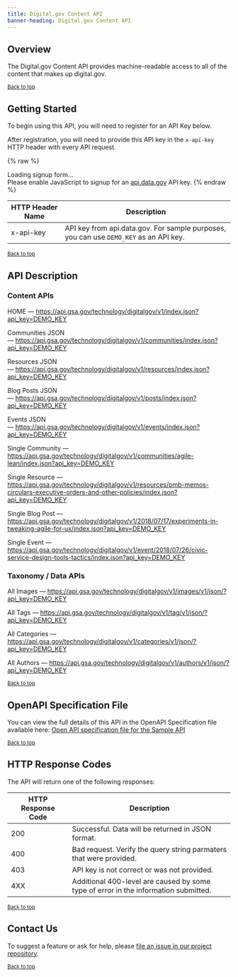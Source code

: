 ```yaml
---
title: Digital.gov Content API
banner-heading: Digital.gov Content API
---
```



## Overview

The Digital.gov Content API provides machine-readable access to all of the content that makes up digital.gov.  

<p><small><a href="#">Back to top</a></small></p>

## Getting Started

To begin using this API, you will need to register for an API Key below.

After registration, you will need to provide this API key in the `x-api-key` HTTP header with every API request.



{% raw %}
<div id="apidatagov_signup">Loading signup form...</div>
<script type="text/javascript">
  /* * * CONFIGURATION VARIABLES: EDIT BEFORE PASTING INTO YOUR WEBPAGE * * */
  var apiUmbrellaSignupOptions = {
    // Pick a short, unique name to identify your site, like 'gsa-auctions'
    // in this example.
    registrationSource: 'gsa-open',

    // Enter the API key you signed up for and specially configured for this
    // API key signup embed form.
    apiKey: 'Wjww6pZMosePwXxnz7foeWBYa0ADCcw1NIMfuOoP',

    // Provide an example URL you want to show to users after they signup.
    // This can be any API endpoint on your server, and you can use the
    // special {{api_key}} variable to automatically substitute in the API
    // key the user just signed up for.
    exampleApiUrl: 'https://api.gsa.gov/systems/datagov/3/action/package_search?api_key={{api_key}}',

    // OPTIONAL: Provide extra content to display on the signup confirmation
    // page. This will be displayed below the user's API key and the example
    // API URL are shown. HTML is allowed. Defaults to ""
    // signupConfirmationMessage: '',

    // OPTIONAL: Provide a URL to your own contact page to link to for user
    // support. Defaults to "https://api.data.gov/contact/"
    contactUrl: 'https://github.com/gsa/gsa-apis/issues',

    // OPTIONAL: Set to true to verify the user's e-mail address by only
    // sending them their API key via e-mail, and not displaying it on the
    // signup confirmation web page. Defaults to false.
    // verifyEmail: true,

    // OPTIONAL: Set to false to disable sending a welcome e-mail to the
    // user after signing up. Defaults to true.
    // sendWelcomeEmail: false,

    // OPTIONAL: Provide the name of your developer site. This will appear
    // in the subject of the welcome e-mail as "Your {{siteName}} API key".
    // Defaults to "api.data.gov".
    // siteName: 'GSA Developer Network',

    // OPTIONAL: Provide a custom sender name for who the welcome email
    // appears from. The actual address will be "noreply@api.data.gov", but
    // this will change the name of the displayed sender in this fashion:
    // "{{emailFromName}} <noreply@api.data.gov>". Defaults to "".
    // emailFromName: 'GSA Developer Network',

    // OPTIONAL: Provide an extra input field to ask for the user's website.
    // Defaults to false.
    // websiteInput: true,

    // OPTIONAL: Provide an extra checkbox asking the user to agree to terms
    // and conditions before signing up. Defaults to false.
    // termsCheckbox: true,

    // OPTIONAL: If the terms & conditions checkbox is enabled, link to this
    // URL for your API's terms & conditions. Defaults to "".
    // termsUrl: "https://agency.gov/api-terms/",
  };

  /* * * DON'T EDIT BELOW THIS LINE * * */
  (function() {
    var apiUmbrella = document.createElement('script'); apiUmbrella.type = 'text/javascript'; apiUmbrella.async = true;
    apiUmbrella.src = 'https://api.data.gov/static/javascripts/signup_embed.js';
    (document.getElementsByTagName('head')[0] || document.getElementsByTagName('body')[0]).appendChild(apiUmbrella);
  })();
</script>
<noscript>Please enable JavaScript to signup for an <a href="http://api.data.gov/">api.data.gov</a> API key.</noscript>
{% endraw %}  

| HTTP Header Name | Description |
| ---- | ----------- |
| x-api-key | API key from api.data.gov.  For sample purposes, you can use `DEMO_KEY` as an API key. |




<p><small><a href="#">Back to top</a></small></p>

## API Description


### Content APIs


HOME — https://api.gsa.gov/technology/digitalgov/v1/index.json?api_key=DEMO_KEY

Communities JSON — https://api.gsa.gov/technology/digitalgov/v1/communities/index.json?api_key=DEMO_KEY

Resources JSON — https://api.gsa.gov/technology/digitalgov/v1/resources/index.json?api_key=DEMO_KEY

Blog Posts JSON — https://api.gsa.gov/technology/digitalgov/v1/posts/index.json?api_key=DEMO_KEY

Events JSON — https://api.gsa.gov/technology/digitalgov/v1/events/index.json?api_key=DEMO_KEY

Single Community — https://api.gsa.gov/technology/digitalgov/v1/communities/agile-lean/index.json?api_key=DEMO_KEY

Single Resource — https://api.gsa.gov/technology/digitalgov/v1/resources/omb-memos-circulars-executive-orders-and-other-policies/index.json?api_key=DEMO_KEY

Single Blog Post — https://api.gsa.gov/technology/digitalgov/v1/2018/07/17/experiments-in-tweaking-agile-for-ux/index.json?api_key=DEMO_KEY

Single Event — https://api.gsa.gov/technology/digitalgov/v1/event/2018/07/26/civic-service-design-tools-tactics/index.json?api_key=DEMO_KEY


### Taxonomy / Data APIs

All Images — https://api.gsa.gov/technology/digitalgov/v1/images/v1/json/?api_key=DEMO_KEY

All Tags — https://api.gsa.gov/technology/digitalgov/v1/tag/v1/json/?api_key=DEMO_KEY

All Categories — https://api.gsa.gov/technology/digitalgov/v1/categories/v1/json/?api_key=DEMO_KEY

All Authors — https://api.gsa.gov/technology/digitalgov/v1/authors/v1/json/?api_key=DEMO_KEY


<p><small><a href="#">Back to top</a></small></p>

## OpenAPI Specification File

You can view the full details of this API in the OpenAPI Specification file available here:
<a href="v1/openapi.yaml">Open API specification file for the Sample API</a>

<p><small><a href="#">Back to top</a></small></p>

## HTTP Response Codes

The API will return one of the following responses:

| HTTP Response Code | Description |
| ---- | ----------- |
| 200 | Successful. Data will be returned in JSON format. |
| 400 | Bad request. Verify the query string parmaters that were provided. |
| 403 | API key is not correct or was not provided. |
| 4XX | Additional 400-level are caused by some type of error in the information submitted. |

<p><small><a href="#">Back to top</a></small></p>


## Contact Us

To suggest a feature or ask for help, please [file an issue in our project repository](https://github.com/GSA/digitalgov.gov/issues/).    

<p><small><a href="#">Back to top</a></small></p>
